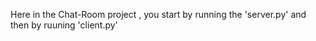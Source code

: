 Here in the Chat-Room project , you start by running the 'server.py' and then by ruuning 'client.py' 
